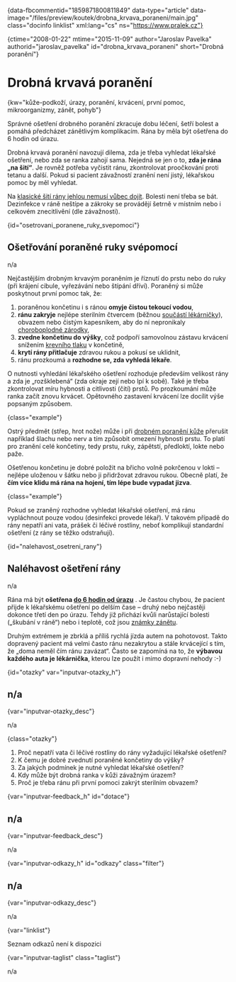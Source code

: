 
{data-fbcommentid="1859871800811849" data-type="article" data-image="/files/preview/koutek/drobna\_krvava\_poraneni/main.jpg" class="docinfo linklist" xml:lang="cs" ns="https://www.pralek.cz"}

{ctime="2008-01-22" mtime="2015-11-09" author="Jaroslav Pavelka" authorid="jaroslav\_pavelka" id="drobna\_krvava_poraneni" short="Drobná poranění"}

# Drobná krvavá poranění

<!-- generated attribute kw by user_updatekw.sh on 2020-06-30, do not edit -->

{kw="kůže-podkoží, úrazy, poranění, krvácení, první pomoc, mikroorganizmy, zánět, pohyb"}

Správné ošetření drobného poranění zkracuje dobu léčení, šetří bolest a pomáhá předcházet zánětlivým komplikacím. Rána by měla být ošetřena do 6 hodin od úrazu.

Drobná krvavá poranění navozují dilema, zda je třeba vyhledat lékařské ošetření, nebo zda se ranka zahojí sama. Nejedná se jen o to, **zda je rána „na šití“**. Je rovněž potřeba vyčistit ránu, zkontrolovat proočkování proti tetanu a další. Pokud si pacient závažností zranění není jistý, lékařskou pomoc by měl vyhledat.

Na [klasické šití rány jehlou nemusí vůbec dojít][1]. Bolesti není třeba se bát. Dezinfekce v ráně neštípe a zákroky se provádějí šetrně v místním nebo i celkovém znecitlivění (dle závažnosti).

{id="osetrovani\_poranene\_ruky_svepomoci"}

## Ošetřování poraněné ruky svépomocí

n/a

Nejčastějším drobným krvavým poraněním je říznutí do prstu nebo do ruky (při krájení cibule, vyřezávání nebo štípání dříví). Poraněný si může poskytnout první pomoc tak, že:

  1. poraněnou končetinu i s ránou **omyje čistou tekoucí vodou**,
  2. **ránu zakryje** nejlépe sterilním čtvercem (běžnou [součástí lékárničky][2]), obvazem nebo čistým kapesníkem, aby do ní nepronikaly [choroboplodné zárodky][3],
  3. **zvedne končetinu do výšky**, což podpoří samovolnou zástavu krvácení snížením [krevního tlaku][4] v končetině,
  4. **krytí rány přitlačuje** zdravou rukou a pokusí se uklidnit,
  5. ránu prozkoumá a **rozhodne se, zda vyhledá lékaře**.

O nutnosti vyhledání lékařského ošetření rozhoduje především velikost rány a zda je „rozšklebená“ (zda okraje zejí nebo lpí k sobě). Také je třeba zkontrolovat míru hybnosti a citlivosti (čití) prstů. Po prozkoumání může ranka začít znovu krvácet. Opětovného zastavení krvácení lze docílit výše popsaným způsobem.

{class="example"}

Ostrý předmět (střep, hrot nože) může i při [drobném poranění kůže][5] přerušit například šlachu nebo nerv a tím způsobit omezení hybnosti prstu. To platí pro zranění celé končetiny, tedy prstu, ruky, zápětstí, předloktí, lokte nebo paže.

Ošetřenou končetinu je dobré položit na břicho volně pokrčenou v lokti – nejlépe uloženou v šátku nebo ji přidržovat zdravou rukou. Obecně platí, že **čím více klidu má rána na hojení, tím lépe bude vypadat jizva**.

{class="example"}

Pokud se zraněný rozhodne vyhledat lékařské ošetření, má ránu vypláchnout pouze vodou (desinfekci provede lékař). V takovém případě do rány nepatří ani vata, prášek či léčivé rostliny, neboť komplikují standardní ošetření (z rány se těžko odstraňují).

{id="nalehavost\_osetreni\_rany"}

## Naléhavost ošetření rány

n/a

Rána má být **ošetřena [do 6 hodin od úrazu][6]** . Je častou chybou, že pacient přijde k lékařskému ošetření po delším čase – druhý nebo nejčastěji dokonce třetí den po úrazu. Tehdy již přichází kvůli narůstající bolesti („škubání v ráně“) nebo i teplotě, což jsou [známky zánětu][7]. 

Druhým extrémem je zbrklá a příliš rychlá jízda autem na pohotovost. Takto dopravený pacient má velmi často ránu nezakrytou a stále krvácející s tím, že „doma neměl čím ránu zavázat“. Často se zapomíná na to, že **výbavou každého auta je lékárnička**, kterou lze použít i mimo dopravní nehody :-)

{id="otazky" var="inputvar-otazky_h"}

## n/a

{var="inputvar-otazky_desc"}

n/a

{class="otazky"}

  1. Proč nepatří vata či léčivé rostliny do rány vyžadující lékařské ošetření?
  2. K čemu je dobré zvednutí poraněné končetiny do výšky?
  3. Za jakých podmínek je nutné vyhledat lékařské ošetření?
  4. Kdy může být drobná ranka v kůži závažným úrazem?
  5. Proč je třeba ránu při první pomoci zakrýt sterilním obvazem?

{var="inputvar-feedback_h" id="dotace"}

## n/a

{var="inputvar-feedback_desc"}

n/a

{var="inputvar-odkazy_h" id="odkazy" class="filter"}

## n/a

{var="inputvar-odkazy_desc"}

n/a

{var="linklist"}

Seznam odkazů není k dispozici

{var="inputvar-taglist" class="taglist"}

n/a

 [1]: naplastovy_steh
 [2]: lekarnicka
 [3]: bakterie
 [4]: krevni_tlak
 [5]: bodne_a_strelne_poraneni
 [6]: nalehavost_lekarskeho_vysetreni
 [7]: zanet

